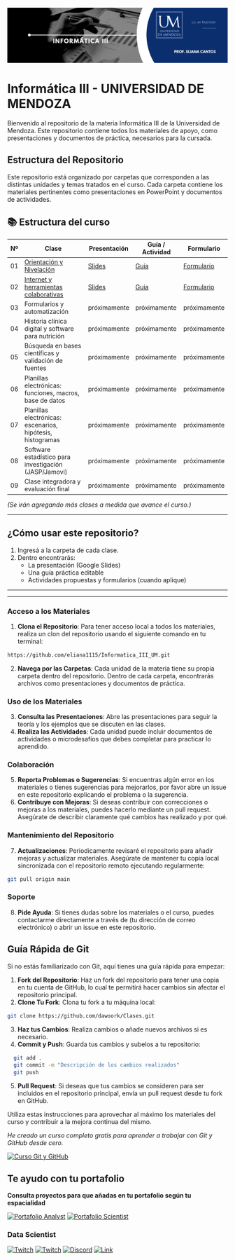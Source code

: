 [![Ir al Programa](https://github.com/eliana1115/Informatica_III_UM/blob/main/Images/banner_clas.jpg?raw=true)](https://github.com/eliana1115/Informatica_III_UM/tree/main/00.PROGRAMA)

 
 # Informática III - UNIVERSIDAD DE MENDOZA
 
 Bienvenido al repositorio de la materia Informática III de la Universidad de Mendoza. Este repositorio contiene todos los materiales de apoyo, como presentaciones y documentos de práctica, necesarios para la cursada.
 
 ## Estructura del Repositorio
 Este repositorio está organizado por carpetas que corresponden a las distintas unidades y temas tratados en el curso. Cada carpeta contiene los materiales pertinentes como presentaciones en PowerPoint y documentos de actividades.
 
 ## 📚 Estructura del curso

| Nº | Clase | Presentación | Guía / Actividad | Formulario |
|----|-------|---------------|------------------|------------|
| 01 | [Orientación y Nivelación](./01_Clase_Orientacion) | [Slides](https://docs.google.com/presentation/d/1OG_uRReVsEOXZv9HgMgKlfW4N8UshbKCmCwOACw_jvU/edit#slide=id.p) | [Guía](próximamente) | [Formulario](próximamente) |
| 02 | [Internet y herramientas colaborativas](./02_Internet_HerramientasColaborativas) | [Slides](https://docs.google.com/presentation/d/1_CFZ2IFgMAjId6KLxEuigp1M80PD1G3jZ0WkzQ-lofM/edit#slide=id.p) | [Guía](próximamente) | [Formulario](próximamente) |
| 03 | Formularios y automatización | próximamente | próximamente | próximamente |
| 04 | Historia clínica digital y software para nutrición | próximamente | próximamente | próximamente |
| 05 | Búsqueda en bases científicas y validación de fuentes | próximamente | próximamente | próximamente |
| 06 | Planillas electrónicas: funciones, macros, base de datos | próximamente | próximamente | próximamente |
| 07 | Planillas electrónicas: escenarios, hipótesis, histogramas | próximamente | próximamente | próximamente |
| 08 | Software estadístico para investigación (JASP/Jamovi) | próximamente | próximamente | próximamente |
| 09 | Clase integradora y evaluación final | próximamente | próximamente | próximamente |

*(Se irán agregando más clases a medida que avance el curso.)*

---

## ¿Cómo usar este repositorio?

1. Ingresá a la carpeta de cada clase.
2. Dentro encontrarás:
   - La presentación (Google Slides)
   - Una guía práctica editable
   - Actividades propuestas y formularios (cuando aplique)
 
 ---
 ---
 
 ### Acceso a los Materiales
 
 1. **Clona el Repositorio**: Para tener acceso local a todos los materiales, realiza un clon del repositorio usando el siguiente comando en tu terminal:
 
  ```bash
https://github.com/eliana1115/Informatica_III_UM.git
  ```
 
 2. **Navega por las Carpetas**: Cada unidad de la materia tiene su propia carpeta dentro del repositorio. Dentro de cada carpeta, encontrarás archivos como presentaciones y documentos de práctica.
 
 ### Uso de los Materiales
 
 3. **Consulta las Presentaciones**: Abre las presentaciones para seguir la teoría y los ejemplos que se discuten en las clases.
 4. **Realiza las Actividades**: Cada unidad puede incluir documentos de actividades o microdesafíos que debes completar para practicar lo aprendido.
 
 ### Colaboración
 
 5. **Reporta Problemas o Sugerencias**: Si encuentras algún error en los materiales o tienes sugerencias para mejorarlos, por favor abre un issue en este repositorio explicando el problema o la sugerencia.
 6. **Contribuye con Mejoras**: Si deseas contribuir con correcciones o mejoras a los materiales, puedes hacerlo mediante un pull request. Asegúrate de describir claramente qué cambios has realizado y por qué.
 
 ### Mantenimiento del Repositorio
 
 7. **Actualizaciones**: Periodicamente revisaré el repositorio para añadir mejoras y actualizar materiales. Asegúrate de mantener tu copia local sincronizada con el repositorio remoto ejecutando regularmente:
 
  ```bash
 git pull origin main
  ```
 
 ### Soporte
 
 8. **Pide Ayuda**: Si tienes dudas sobre los materiales o el curso, puedes contactarme directamente a través de (tu dirección de correo electrónico) o abrir un issue en este repositorio.
 
 ## Guía Rápida de Git
 
 Si no estás familiarizado con Git, aquí tienes una guía rápida para empezar:
 
 1. **Fork del Repositorio**: Haz un fork del repositorio para tener una copia en tu cuenta de GitHub, lo cual te permitirá hacer cambios sin afectar el repositorio principal.
 2. **Clone Tu Fork**: Clona tu fork a tu máquina local:
 
  ```bash
 git clone https://github.com/dawoork/Clases.git
  ```
 
 3. **Haz tus Cambios**: Realiza cambios o añade nuevos archivos si es necesario.
 4. **Commit y Push**: Guarda tus cambios y subelos a tu repositorio:
 
  ```bash
    git add .
    git commit -m "Descripción de los cambios realizados"
    git push
 ```
 
 5. **Pull Request**: Si deseas que tus cambios se consideren para ser incluidos en el repositorio principal, envía un pull request desde tu fork en GitHub.
 
 Utiliza estas instrucciones para aprovechar al máximo los materiales del curso y contribuir a la mejora continua del mismo.
 
 
 *He creado un curso completo gratis para aprender a trabajar con Git y GitHub desde cero.*
 
 [![Curso Git y GitHub](https://img.shields.io/github/stars/dawoork/git-hello?label=Curso%20Git%20GitHub&style=social)](https://github.com/dawoork/git-hello)
 
 ## Te ayudo con tu portafolio 
 
 **Consulta proyectos para que añadas en tu portafolio según tu espacialidad** 
 
 [![Portafolio Analyst](https://img.shields.io/github/stars/dawoork/portafolio-analyst?label=Portafolio%20Analyst&style=social)](https://github.com/dawoork/portafolio-analyst) [![Portafolio Scientist](https://img.shields.io/github/stars/dawoork/portafolio-scientist?label=Portafolio%20scientist&style=social)](https://github.com/dawoork/portafolio-scientist) 
 
 
 ### Data Scientist
 
 [![Twitch](https://img.shields.io/badge/Twitch-Retos_en_directo-9146FF?style=for-the-badge&logo=twitch&logoColor=white&labelColor=101010)](https://twitch.tv/dawoork)
 [![Twitch](https://img.shields.io/badge/Twitch-Retos_en_directo-9146FF?style=for-the-badge&logo=twitch&logoColor=white&labelColor=101010)](https://twitch.tv/leanaraque)
 [![Discord](https://img.shields.io/badge/Discord-Chat_comunidad-5865F2?style=for-the-badge&logo=discord&logoColor=white&labelColor=101010)](https://dawoork.com/discord)
 [![Link](https://img.shields.io/badge/Links_de_interés-dawoork.com-39E09B?style=for-the-badge&logo=Linktree&logoColor=white&labelColor=101010)](https://dawoork.com)
